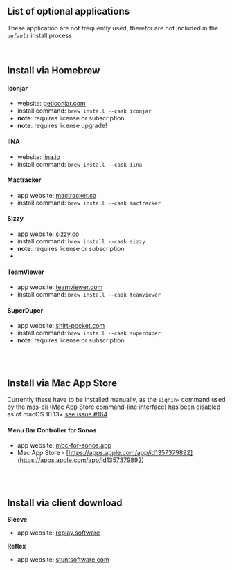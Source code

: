 ## List of optional applications
These application are not frequently used, therefor are not included in the _`default`_ install process

<br>

## Install via Homebrew

#### Iconjar
- website: [geticonjar.com](https://geticonjar.com)
- install command: `brew install --cask iconjar`
- **note**: requires license or subscription
- **note**: requires license upgrade!

#### IINA
- website: [iina.io](https://iina.io)
- install command: `brew install --cask iina`

#### Mactracker
- app website: [mactracker.ca](https://mactracker.ca)
- install command: `brew install --cask mactracker`

#### Sizzy
- app website: [sizzy.co](https://sizzy.co)
- install command: `brew install --cask sizzy`
- **note**: requires license or subscription
-
#### TeamViewer
- app website: [teamviewer.com](https://www.teamviewer.com/en-us)
- install command: `brew install --cask teamviewer`

#### SuperDuper
- app website: [shirt-pocket.com](https://www.shirt-pocket.com/SuperDuper)
- install command: `brew install --cask superduper`
- **note**: requires license or subscription

<br><br>

## Install via Mac App Store
Currently these have to be installed manually, as the `signin`- command used by the [mas-cli](https://github.com/mas-cli/mas) (Mac App Store command-line interface) has been disabled as of macOS 10.13+ [see issue #164](https://github.com/mas-cli/mas/issues/164)

#### Menu Bar Controller for Sonos
- app website: [mbc-for-sonos.app](https://mbc-for-sonos.app)
- Mac App Store - [https://apps.apple.com/app/id1357379892](https://apps.apple.com/app/id1357379892)

<br><br>

## Install via client download

**Sleeve**
- app website: [replay.software](https://replay.software/sleeve)

**Reflex**
- app website: [stuntsoftware.com](https://stuntsoftware.com/reflex)
